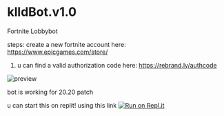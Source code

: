 # klldBot.v1.0
Fortnite Lobbybot


steps:
create a new fortnite account here:
https://www.epicgames.com/store/

1) u can find a valid authorization code here:
https://rebrand.ly/authcode

![preview](https://camo.githubusercontent.com/0aa2a0e00234bfbafa0c4059ac4f33e66df2d4959c2fcfdb1328f53587ca540c/68747470733a2f2f696d6167652e70726e747363722e636f6d2f696d6167652f73654f3963725f4e526c61524b5758646d32534968772e706e67)

bot is working for 20.20 patch

u can start this on replit! using this link
[![Run on Repl.it](https://repl.it/badge/github/klldme/klldBot.v1.0.0)](https://replit.com/github/klldme/klldBot.v1.0.0)




